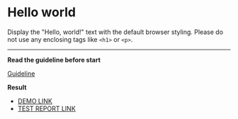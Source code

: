 # Hello world

Display the "Hello, world!" text with the default browser styling. Please do not
use any enclosing tags like `<h1>` or `<p>`.
___

**Read the guideline before start**

[Guideline](https://mate-academy.github.io/layout_task-guideline/)

**Result**

- [DEMO LINK](https://giruta.github.io/layout_hello-world/) <br>
- [TEST REPORT LINK](https://giruta.github.io/layout_hello-world/report/html_report/)
